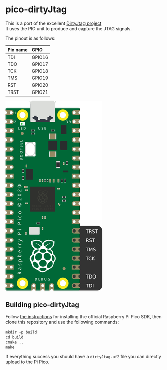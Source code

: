 # pico-dirtyJtag

This is a port of the excellent [DirtyJtag project](https://github.com/jeanthom/DirtyJTAG)   
It uses the PIO unit to produce and capture the JTAG signals. 

The pinout is as follows:

| Pin name | GPIO   |
|:---------|:-------|
| TDI      | GPIO16 |
| TDO      | GPIO17 |
| TCK      | GPIO18 |
| TMS      | GPIO19 |
| RST      | GPIO20 |
| TRST     | GPIO21 |

![Pinout image](doc/pinout.png)

## Building pico-dirtyJtag

Follow [the instructions](https://github.com/raspberrypi/pico-sdk) for installing the official Raspberry Pi Pico SDK, then clone this repository and use the following commands:

```
mkdir -p build
cd build
cmake ..
make
```

If everything success you should have a `dirtyJtag.uf2` file you can directly upload to the Pi Pico.
